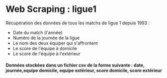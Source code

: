 # Web Scraping : ligue1
Récupération des données de tous les matchs de ligue 1 depuis 1993 :
* Date du match (l'année)
* Numéro de la journée de la ligue
* Le nom des deux équiper qui s'affrontent
* Le score de l'équipe à domicile
* Le score de l'équipe à l'extérieur 
<h4> Données stockées dans un fichier csv de la forme suivante :
date, journée,equipe domicile, equipe extérieur, score domicile, score extérieur
